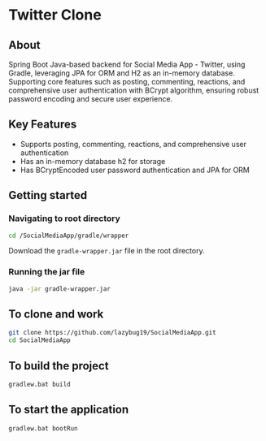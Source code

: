 # Twitter Clone 

## About

Spring Boot Java-based backend for Social Media App - Twitter, using Gradle, leveraging JPA for ORM and H2 as an in-memory database. Supporting core features such as posting, commenting, reactions, and comprehensive user authentication with BCrypt algorithm, ensuring robust password encoding and secure user experience.

## Key Features

- Supports posting, commenting, reactions, and comprehensive user authentication
- Has an in-memory database h2 for storage
- Has BCryptEncoded user password authentication and JPA for ORM

## Getting started

### Navigating to root directory
```sh
cd /SocialMediaApp/gradle/wrapper
```

Download the ```gradle-wrapper.jar``` file in the root directory.

### Running the jar file
```sh
java -jar gradle-wrapper.jar
```
## To clone and work
```sh
git clone https://github.com/lazybug19/SocialMediaApp.git
cd SocialMediaApp
```

## To build the project
```sh
gradlew.bat build
```

## To start the application
```sh
gradlew.bat bootRun
```
